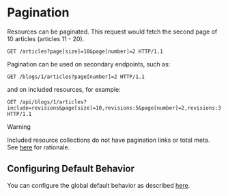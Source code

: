 # Pagination

Resources can be paginated. This request would fetch the second page of 10 articles (articles 11 - 20).

```http
GET /articles?page[size]=10&page[number]=2 HTTP/1.1
```

Pagination can be used on secondary endpoints, such as:

```http
GET /blogs/1/articles?page[number]=2 HTTP/1.1
```

and on included resources, for example:

```http
GET /api/blogs/1/articles?include=revisions&page[size]=10,revisions:5&page[number]=2,revisions:3 HTTP/1.1
```

> [!WARNING]
> Included resource collections do not have pagination links or total meta. See [here](https://github.com/json-api-dotnet/JsonApiDotNetCore/issues/1738) for rationale.

## Configuring Default Behavior

You can configure the global default behavior as described [here](~/usage/options.md#pagination).
